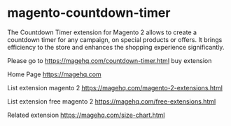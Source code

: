 # magento-countdown-timer
The Countdown Timer extension for Magento 2 allows to create a countdown timer for any campaign, on special products or offers. It brings efficiency to the store and enhances the shopping experience significantly.

Please go to https://magehq.com/countdown-timer.html buy extension

Home Page https://magehq.com

List extension magento 2 https://magehq.com/magento-2-extensions.html

List extension free magento 2 https://magehq.com/free-extensions.html

Related extension https://magehq.com/size-chart.html
